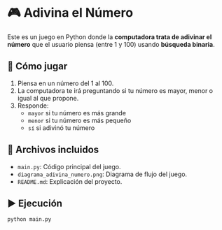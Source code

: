 # 🎮 Adivina el Número

Este es un juego en Python donde la **computadora trata de adivinar el número** que el usuario piensa (entre 1 y 100) usando **búsqueda binaria**.

## 🚀 Cómo jugar
1. Piensa en un número del 1 al 100.
2. La computadora te irá preguntando si tu número es mayor, menor o igual al que propone.
3. Responde:
   - `mayor` si tu número es más grande
   - `menor` si tu número es más pequeño
   - `sí` si adivinó tu número

## 📂 Archivos incluidos
- `main.py`: Código principal del juego.
- `diagrama_adivina_numero.png`: Diagrama de flujo del juego.
- `README.md`: Explicación del proyecto.

## ▶️ Ejecución
```bash
python main.py
```
